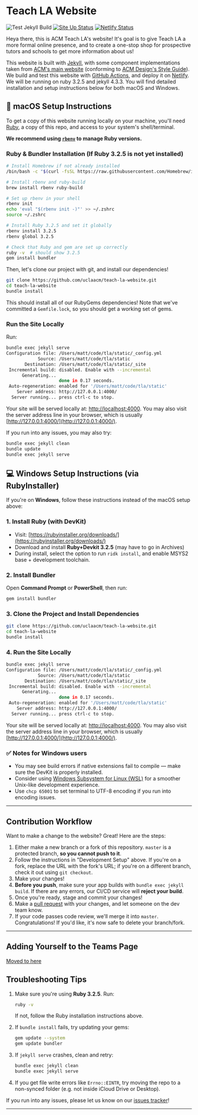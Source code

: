 
# Teach LA Website

![Test Jekyll Build](https://github.com/uclaacm/teach-la-website/workflows/Test%20Jekyll%20Build/badge.svg)
[![Site Up Status](https://img.shields.io/website?url=https%3A%2F%2Fteachla.uclaacm.com)](https://teachla.uclaacm.com)
[![Netlify Status](https://api.netlify.com/api/v1/badges/d79c1e55-71c6-45c5-8938-f0ffe477e8a3/deploy-status)](https://app.netlify.com/sites/unruffled-perlman-fe51d2/deploys)

Heya there, this is ACM Teach LA's website! It's goal is to give Teach LA a more formal online presence, and to create a one-stop shop for prospective tutors and schools to get more information about us!

This website is built with [Jekyll](https://jekyllrb.com), with some component implementations taken from [ACM's main website](https://github.com/uclaacm/website) (conforming to [ACM Design's Style Guide](https://github.com/uclaacm/Styleguide)). We build and test this website with [GitHub Actions](https://github.com/features/actions), and deploy it on [Netlify](https://www.netlify.com/). We will be running on ruby 3.2.5 and jekyll 4.3.3. You will find detailed installation and setup instructions below for both macOS and Windows.

## 🍎 macOS Setup Instructions

To get a copy of this website running locally on your machine, you'll need [Ruby](https://www.ruby-lang.org/en/), a copy of this repo, and access to your system's shell/terminal.

**We recommend using [`rbenv`](https://github.com/rbenv/rbenv) to manage Ruby versions.**

### Ruby & Bundler Installation (If Ruby 3.2.5 is not yet installed)

```bash
# Install Homebrew if not already installed
/bin/bash -c "$(curl -fsSL https://raw.githubusercontent.com/Homebrew/install/HEAD/install.sh)"

# Install rbenv and ruby-build
brew install rbenv ruby-build

# Set up rbenv in your shell
rbenv init
echo 'eval "$(rbenv init -)"' >> ~/.zshrc
source ~/.zshrc

# Install Ruby 3.2.5 and set it globally
rbenv install 3.2.5
rbenv global 3.2.5

# Check that Ruby and gem are set up correctly
ruby -v  # should show 3.2.5
gem install bundler
```

Then, let's clone our project with git, and install our dependencies!

```bash
git clone https://github.com/uclaacm/teach-la-website.git
cd teach-la-website
bundle install
```

This should install all of our RubyGems dependencies! Note that we've committed a `Gemfile.lock`, so you should get a working set of gems.

### Run the Site Locally

Run:

```bash
bundle exec jekyll serve
Configuration file: /Users/matt/code/tla/static/_config.yml
            Source: /Users/matt/code/tla/static
       Destination: /Users/matt/code/tla/static/_site
 Incremental build: disabled. Enable with --incremental
      Generating... 
                    done in 0.17 seconds.
 Auto-regeneration: enabled for '/Users/matt/code/tla/static'
    Server address: http://127.0.0.1:4000/
  Server running... press ctrl-c to stop.
```

Your site will be served locally at: [http://localhost:4000](http://localhost:4000). You may also visit the server address line in your browser, which is usually [http://127.0.0.1:4000/](http://127.0.0.1:4000/).


If you run into any issues, you may also try:

```bash
bundle exec jekyll clean
bundle update
bundle exec jekyll serve

```

## 💻 Windows Setup Instructions (via RubyInstaller)

If you're on **Windows**, follow these instructions instead of the macOS setup above:

### 1. Install Ruby (with DevKit)

- Visit: [https://rubyinstaller.org/downloads/](https://rubyinstaller.org/downloads/)
- Download and install **Ruby+Devkit 3.2.5** (may have to go in Archives)
- During install, select the option to run `ridk install`, and enable MSYS2 base + development toolchain.

### 2. Install Bundler

Open **Command Prompt** or **PowerShell**, then run:

```bash
gem install bundler
```

### 3. Clone the Project and Install Dependencies

```bash
git clone https://github.com/uclaacm/teach-la-website.git
cd teach-la-website
bundle install
```

### 4. Run the Site Locally

```bash
bundle exec jekyll serve
Configuration file: /Users/matt/code/tla/static/_config.yml
            Source: /Users/matt/code/tla/static
       Destination: /Users/matt/code/tla/static/_site
 Incremental build: disabled. Enable with --incremental
      Generating... 
                    done in 0.17 seconds.
 Auto-regeneration: enabled for '/Users/matt/code/tla/static'
    Server address: http://127.0.0.1:4000/
  Server running... press ctrl-c to stop.
```

Your site will be served locally at: [http://localhost:4000](http://localhost:4000). You may also visit the server address line in your browser, which is usually [http://127.0.0.1:4000/](http://127.0.0.1:4000/).

### ✅ Notes for Windows users

- You may see build errors if native extensions fail to compile — make sure the DevKit is properly installed.
- Consider using [Windows Subsystem for Linux (WSL)](https://learn.microsoft.com/en-us/windows/wsl/) for a smoother Unix-like development experience.
- Use `chcp 65001` to set terminal to UTF-8 encoding if you run into encoding issues.
---

## Contribution Workflow

Want to make a change to the website? Great! Here are the steps:

1. Either make a new branch or a fork of this repository. `master` is a protected branch, **so you cannot push to it**.
2. Follow the instructions in "Development Setup" above. If you're on a fork, replace the URL with the fork's URL; if you're on a different branch, check it out using `git checkout`.
3. Make your changes!
4. **Before you push**, make sure your app builds with `bundle exec jekyll build`. If there are any errors, our CI/CD service will **reject your build**.
5. Once you're ready, stage and commit your changes!
6. Make a [pull request](https://github.com/uclaacm/teach-la-website/pulls) with your changes, and let someone on the dev team know.
7. If your code passes code review, we'll merge it into `master`. Congratulations! If you'd like, it's now safe to delete your branch/fork.

---

## Adding Yourself to the Teams Page

[Moved to here](https://github.com/uclaacm/teach-la-website/blob/master/_team/README.md)

## Troubleshooting Tips

1. Make sure you're using **Ruby 3.2.5**. Run:

   ```bash
   ruby -v
   ```

   If not, follow the Ruby installation instructions above.

2. If `bundle install` fails, try updating your gems:

   ```bash
   gem update --system
   gem update bundler
   ```

3. If `jekyll serve` crashes, clean and retry:

   ```bash
   bundle exec jekyll clean
   bundle exec jekyll serve
   ```

4. If you get file write errors like `Errno::EINTR`, try moving the repo to a non-synced folder (e.g. not inside iCloud Drive or Desktop).


If you run into any issues, please let us know on our [issues tracker](https://github.com/uclaacm/teach-la-website)!

---
